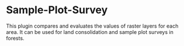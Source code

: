 # Sample-Plot-Survey
This plugin compares and evaluates the values ​​of raster layers for each area. It can be used for land consolidation and sample plot surveys in forests.
